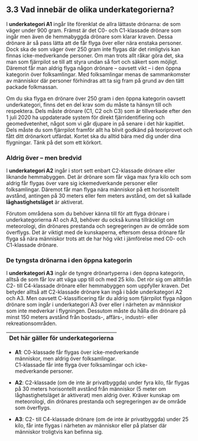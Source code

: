 ## 3.3 Vad innebär de olika underkategorierna?

I **underkategori A1** ingår lite förenklat de allra lättaste drönarna: de som väger under 900 gram. Främst är det C0- och C1-klassade drönare som ingår men även de hemmabyggda drönare som klarar kraven. Dessa drönare är så pass lätta att de får flyga över eller nära enstaka personer. Dock ska de som väger över 250 gram inte flygas där det rimligtvis kan finnas icke-medverkande personer. Om man trots allt råkar göra det, ska man som fjärrpilot se till att styra undan så fort och säkert som möjligt. Däremot får man aldrig flyga någon drönare – oavsett vikt – i den öppna kategorin över folksamlingar. Med folksamlingar menas de sammankomster av människor där personer förhindras att ta sig fram på grund av den tätt packade folkmassan.

Om du ska flyga en drönare över 250 gram i den öppna kategorin oavsett underkategori, finns det en del krav som du måste ta hänsyn till och respektera. Dels måste drönare (C1, C2 och C3) som är tillverkade efter den 1 juli 2020 ha uppdaterade system för direkt fjärridentifiering och geomedvetenhet, något som vi går djupare in på senare i det här kapitlet. Dels måste du som fjärrpilot framför allt ha blivit godkänd på teoriprovet och fått ditt drönarkort utfärdat. Kortet ska du alltid bära med dig under dina flygningar. Tänk på det som ett körkort.

### Aldrig över – men bredvid

I **underkategori A2** ingår i stort sett enbart C2-klassade drönare eller liknande hemmabyggen. Det är drönare som får väga max fyra kilo och som aldrig får flygas över vare sig ickemedverkande personer eller folksamlingar. Däremot får man flyga nära människor på ett horisontellt avstånd, antingen på 30 meters eller fem meters avstånd, om det så kallade
**låghastighetsläget** är aktiverat.

Förutom områdena som du behöver känna till för att flyga drönare i underkategorierna A1 och A3, behöver du också kunna tillräckligt om meteorologi, din drönares prestanda och segregeringen av de område som överflygs. Det är viktigt med de kunskaperna, eftersom dessa drönare får flyga så nära människor trots att de har hög vikt i jämförelse med C0- och C1-klassade
drönare.

### De tyngsta drönarna i den öppna kategorin

I **underkategori A3** ingår de tyngre drönartyperna i den öppna kategorin, alltså de som får lov att väga upp till och med 25 kilo. Det rör sig om alltifrån C2- till C4-klassade drönare eller hemmabyggen som uppfyller kraven. Det betyder alltså att C2-klassade drönare kan ingå i både underkategori A2 och A3. Men oavsett C-klassificering får du aldrig som fjärrpilot flyga någon drönare som ingår i underkategori A3 över eller i närheten av människor som inte medverkar i flygningen. Dessutom måste du hålla din drönare på minst
150 meters avstånd från bostads-, affärs-, industri- eller rekreationsområden.

| Det här gäller för underkategorierna |
|---|
* **A1**: C0-klassade får flygas över icke-medverkande  
människor, men aldrig över folksamlingar.  
C1-klassade får inte flyga över folksamlingar och icke-  
medverkande personer.

* **A2**: C2-klassade (om de inte är privatbyggda) under fyra kilo, får flygas på 30 meters horisontellt avstånd från människor (5 meter om låghastighetsläget är aktiverat) men aldrig över. Kräver kunskap om meteorologi, din drönares prestanda och segregeringen av de område som överflygs.

* **A3**: C2- till C4-klassade drönare (om de inte är privatbyggda) under 25 kilo, får inte flygas i närheten av människor eller på platser där människor troligtvis kan befinna sig.
